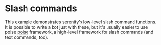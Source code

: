 # Slash commands

This example demonstrates serenity's low-level slash command functions. It is possible to write
a bot just with these, but it's usually easier to use poise
[poise](https://github.com/serenity-rs/poise/) framework, a high-level framework for slash commands
(and text commands, too).
